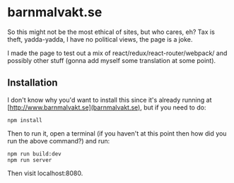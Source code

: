 # barnmalvakt.se

So this might not be the most ethical of sites, but who cares, eh? Tax is theft, yadda-yadda, I have no political views, the page is a joke.

I made the page to test out a mix of react/redux/react-router/webpack/ and possibly other stuff (gonna add myself some translation at some point).

## Installation

I don't know why you'd want to install this since it's already running at [http://www.barnmalvakt.se](barnmalvakt.se), but if you need to do:

`npm install`

Then to run it, open a terminal (if you haven't at this point then how did you run the above command?) and run:

```
npm run build:dev
npm run server
```

Then visit localhost:8080.